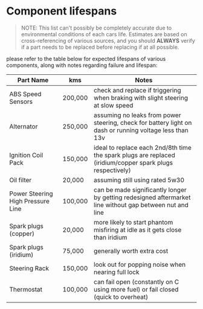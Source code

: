 <link rel="stylesheet" type="text/css" href="../../Common/overrides.css">

# Component lifespans

> NOTE: This list can't possibly be completely accurate due to environmental conditions of each cars life. Estimates are based on cross-referencing of various sources, and you should **ALWAYS** verify if a part needs to be replaced before replacing if at all possible.

please refer to the table below for expected lifespans of various components, along with notes regarding failure and lifespan:

| Part Name | kms | Notes |
| --- | --- | --- |
| ABS Speed Sensors | 200,000 | check and replace if triggering when braking with slight steering at slow speed |
| Alternator | 250,000 | assuming no leaks from power steering, check for battery light on dash or running voltage less than 13v |
| Ignition Coil Pack | 150,000 | ideal to replace each 2nd/8th time the spark plugs are replaced (iridium/copper spark plugs respectively) |
| Oil filter | 20,000 | assuming still using rated 5w30 |
| Power Steering High Pressure Line | 100,000 | can be made significantly longer by getting redesigned aftermarket line without gap between nut and line |
| Spark plugs (copper) | 20,000 | more likely to start phantom misfiring at idle as it gets close than iridium |
| Spark plugs (iridium) | 75,000 | generally worth extra cost |
| Steering Rack | 150,000 | look out for popping noise when nearing full lock |
| Thermostat | 100,000 | can fail open (constantly on C using more fuel) or fail closed (quick to overheat) |